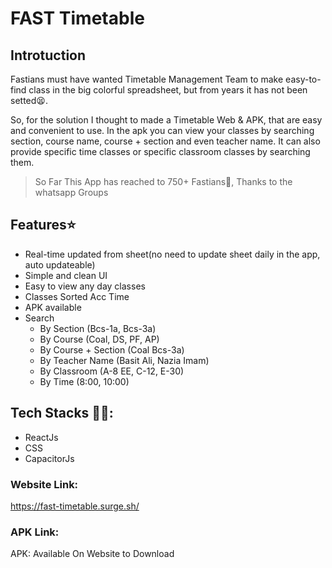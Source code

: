# FAST Timetable

## Introtuction
Fastians must have wanted Timetable Management Team to make easy-to-find class in the big colorful spreadsheet, but from years it has not been setted😫.

So, for the solution I thought to made a Timetable Web & APK, that are easy and convenient to use. In the apk you can view your classes by searching section, course name, course + section and even teacher name. It can also provide specific time classes or specific classroom classes by searching them.

> So Far This App has reached to 750+ Fastians🎊, Thanks to the whatsapp Groups

## Features⭐
- Real-time updated from sheet(no need to update sheet daily in the app, auto updateable)
- Simple and clean UI
- Easy to view any day classes
- Classes Sorted Acc Time
- APK available
- Search
    - By Section (Bcs-1a, Bcs-3a)
    - By Course (Coal, DS, PF, AP)
    - By Course + Section (Coal Bcs-3a)
    - By Teacher Name (Basit Ali, Nazia Imam)
    - By Classroom (A-8 EE, C-12, E-30)
    - By Time (8:00, 10:00)

## Tech Stacks 👩‍💻:
- ReactJs
- CSS
- CapacitorJs


### Website Link: 
https://fast-timetable.surge.sh/
### APK Link:
APK: Available On  Website to Download